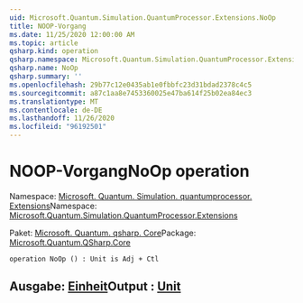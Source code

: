 ```yaml
---
uid: Microsoft.Quantum.Simulation.QuantumProcessor.Extensions.NoOp
title: NOOP-Vorgang
ms.date: 11/25/2020 12:00:00 AM
ms.topic: article
qsharp.kind: operation
qsharp.namespace: Microsoft.Quantum.Simulation.QuantumProcessor.Extensions
qsharp.name: NoOp
qsharp.summary: ''
ms.openlocfilehash: 29b77c12e0435ab1e0fbbfc23d31bdad2378c4c5
ms.sourcegitcommit: a87c1aa8e7453360025e47ba614f25b02ea84ec3
ms.translationtype: MT
ms.contentlocale: de-DE
ms.lasthandoff: 11/26/2020
ms.locfileid: "96192501"
---
```

# <a name="noop-operation"></a><span data-ttu-id="6675e-102">NOOP-Vorgang</span><span class="sxs-lookup"><span data-stu-id="6675e-102">NoOp operation</span></span>

<span data-ttu-id="6675e-103">Namespace: [Microsoft. Quantum. Simulation. quantumprocessor. Extensions](xref:Microsoft.Quantum.Simulation.QuantumProcessor.Extensions)</span><span class="sxs-lookup"><span data-stu-id="6675e-103">Namespace: [Microsoft.Quantum.Simulation.QuantumProcessor.Extensions](xref:Microsoft.Quantum.Simulation.QuantumProcessor.Extensions)</span></span>

<span data-ttu-id="6675e-104">Paket: [Microsoft. Quantum. qsharp. Core](https://nuget.org/packages/Microsoft.Quantum.QSharp.Core)</span><span class="sxs-lookup"><span data-stu-id="6675e-104">Package: [Microsoft.Quantum.QSharp.Core](https://nuget.org/packages/Microsoft.Quantum.QSharp.Core)</span></span>




```qsharp
operation NoOp () : Unit is Adj + Ctl
```


## <a name="output--unit"></a><span data-ttu-id="6675e-105">Ausgabe: [Einheit](xref:microsoft.quantum.lang-ref.unit)</span><span class="sxs-lookup"><span data-stu-id="6675e-105">Output : [Unit](xref:microsoft.quantum.lang-ref.unit)</span></span>

